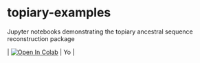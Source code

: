 # topiary-examples

Jupyter notebooks demonstrating the topiary ancestral sequence reconstruction package

| <a href="https://colab.research.google.com/github/harmslab/topiary-examples/blob/main/01_alignment_to_ancestors.ipynb" target="_parent"><img src="https://colab.research.google.com/assets/colab-badge.svg" alt="Open In Colab"/></a> | Yo | 